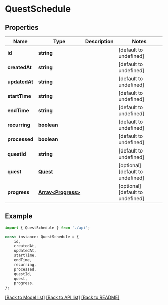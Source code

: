 # QuestSchedule


## Properties

Name | Type | Description | Notes
------------ | ------------- | ------------- | -------------
**id** | **string** |  | [default to undefined]
**createdAt** | **string** |  | [default to undefined]
**updatedAt** | **string** |  | [default to undefined]
**startTime** | **string** |  | [default to undefined]
**endTime** | **string** |  | [default to undefined]
**recurring** | **boolean** |  | [default to undefined]
**processed** | **boolean** |  | [default to undefined]
**questId** | **string** |  | [default to undefined]
**quest** | [**Quest**](Quest.md) |  | [optional] [default to undefined]
**progress** | [**Array&lt;Progress&gt;**](Progress.md) |  | [optional] [default to undefined]

## Example

```typescript
import { QuestSchedule } from './api';

const instance: QuestSchedule = {
    id,
    createdAt,
    updatedAt,
    startTime,
    endTime,
    recurring,
    processed,
    questId,
    quest,
    progress,
};
```

[[Back to Model list]](../README.md#documentation-for-models) [[Back to API list]](../README.md#documentation-for-api-endpoints) [[Back to README]](../README.md)
